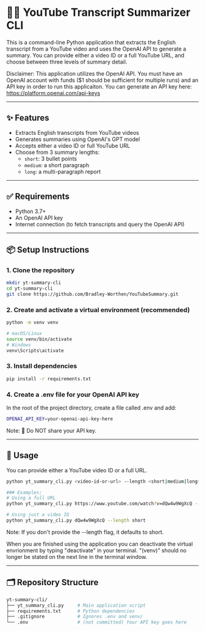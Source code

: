 # 🎥📄 YouTube Transcript Summarizer CLI

This is a command-line Python application that extracts the English transcript from a YouTube video and uses the OpenAI API to generate a summary. 
You can provide either a video ID or a full YouTube URL, and choose between three levels of summary detail.


Disclaimer: This application utilizes the OpenAI API. You must have an OpenAI account with funds ($1 should be sufficient for multiple runs) and an API key in order to run this applicaiton.
You can generate an API key here: https://platform.openai.com/api-keys
               
---

## ✨ Features

- Extracts English transcripts from YouTube videos
- Generates summaries using OpenAI's GPT model
- Accepts either a video ID or full YouTube URL
- Choose from 3 summary lengths:
  - `short`: 3 bullet points
  - `medium`: a short paragraph
  - `long`: a multi-paragraph report

---

## ✅ Requirements

- Python 3.7+
- An OpenAI API key
- Internet connection (to fetch transcripts and query the OpenAI API)

---

## 📦 Setup Instructions

### 1. Clone the repository

```bash
mkdir yt-summary-cli
cd yt-summary-cli
git clone https://github.com/Bradley-Worthen/YouTubeSummary.git
```
### 2. Create and activate a virtual environment (recommended)
```bash
python -m venv venv

# macOS/Linux
source venv/bin/activate
# Windows
venv\Scripts\activate
```
### 3. Install dependencies
```bash
pip install -r requirements.txt
```
### 4. Create a .env file for your OpenAI API key

In the root of the project directory, create a file called .env and add:
```bash
OPENAI_API_KEY=your-openai-api-key-here
```
Note:
🔐 Do NOT share your API key.

---

## 🚀 Usage
You can provide either a YouTube video ID or a full URL.
```bash
python yt_summary_cli.py <video-id-or-url> --length <short|medium|long>

### Examples:
# Using a full URL
python yt_summary_cli.py https://www.youtube.com/watch?v=dQw4w9WgXcQ --length medium

# Using just a video ID
python yt_summary_cli.py dQw4w9WgXcQ --length short
```
Note:
If you don't provide the --length flag, it defaults to short.

When you are finished using the application you can deactivate the virtual envrionment by typing "deactivate" in your terminal. 
"(venv)" should no longer be stated on the next line in the terminal window. 

---
## 🗂 Repository Structure
```bash
yt-summary-cli/
├── yt_summary_cli.py     # Main application script
├── requirements.txt      # Python dependencies
├── .gitignore            # Ignores .env and venv/
└── .env                  # (not committed) Your API key goes here
```
